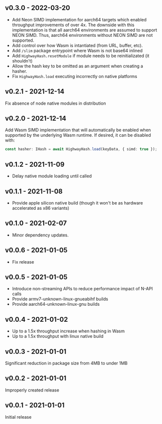 ## v0.3.0 - 2022-03-20

- Add Neon SIMD implementation for aarch64 targets which enabled throughput improvements of over 4x. The downside with this implementation is that all aarch64 environments are assumed to support NEON SIMD. Thus, aarch64 environments without NEON SIMD are not supported.
- Add control over how Wasm is intantiated (from URL, buffer, etc).
- Add `/slim` package entrypoint where Wasm is not base64 inlined
- Add `HighwayHash.resetModule` if module needs to be reinitializated (it shouldn't)
- Allow the hash key to be omitted as an argument when creating a hasher.
- Fix `HighwayHash.load` executing incorrectly on native platforms

## v0.2.1 - 2021-12-14

Fix absence of node native modules in distribution

## v0.2.0 - 2021-12-14

Add Wasm SIMD implementation that will automatically be enabled when supported by the underlying Wasm runtime. If desired, it can be disabled with:

```ts
const hasher: IHash = await HighwayHash.load(keyData, { simd: true });
```

## v0.1.2 - 2021-11-09

- Delay native module loading until called

## v0.1.1 - 2021-11-08

- Provide apple silicon native build (though it won't be as hardware accelerated as x86 variants)

## v0.1.0 - 2021-02-07

- Minor dependency updates.

## v0.0.6 - 2021-01-05

- Fix release

## v0.0.5 - 2021-01-05

- Introduce non-streaming APIs to reduce performance impact of N-API calls
- Provide armv7-unknown-linux-gnueabihf builds
- Provide aarch64-unknown-linux-gnu builds 

## v0.0.4 - 2021-01-02

- Up to a 1.5x throughput increase when hashing in Wasm
- Up to a 1.5x throughput with linux native build

## v0.0.3 - 2021-01-01

Significant reduction in package size from 4MB to under 1MB

## v0.0.2 - 2021-01-01

Improperly created release

## v0.0.1 - 2021-01-01

Initial release